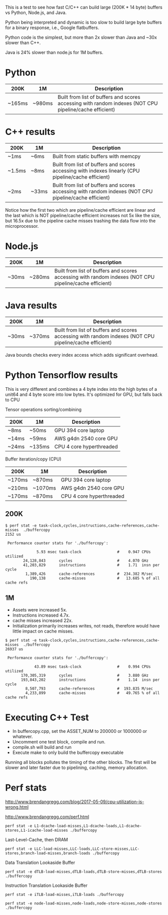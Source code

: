 This is a test to see how fast C/C++ can build large (200K * 14 byte) buffers vs Python, Node.js, and Java.

Python being interpreted and dynamic is too slow to build large byte buffers for a binary response, i.e., Google flatbuffers.

Python code is the simplest, but more than 2x slower than Java and ~30x slower than C++.

Java is 24% slower than node.js for 1M buffers.

# Python

200K   | 1M     | Description
-------|--------|--------------
~165ms | ~980ms | Built from list of buffers and scores accessing with random indexes (NOT CPU pipeline/cache efficient)

# C++ results

200K   | 1M    | Description
-------|-------|--------------
~1ms   |~6ms   | Built from static buffers with memcpy
~1.5ms |~8ms   | Built from list of buffers and scores accessing with indexes linearly (CPU pipeline/cache efficient)
~2ms   |~33ms  | Built from list of buffers and scores accessing with random indexes (NOT CPU pipeline/cache efficient)

Notice how the first two which are pipeline/cache efficient are linear and the last which is NOT pipeline/cache efficient increases not 5x like the size, but 16.5x due to the pipeline cache misses trashing the data flow into the microprocessor.

# Node.js

200K   | 1M     | Description
-------|--------|--------------
~30ms  | ~280ms | Built from list of buffers and scores accessing with random indexes (NOT CPU pipeline/cache efficient)

# Java results

200K  | 1M    | Description
------|-------|--------------
~30ms |~370ms | Built from list of buffers and scores accessing with random indexes (NOT CPU pipeline/cache efficient)

Java bounds checks every index access which adds significant overhead.

# Python Tensorflow results

This is very different and combines a 4 byte index into the high bytes of a unit64 and 4 byte score into low bytes.
It's optimized for GPU, but falls back to CPU

Tensor operations sorting/combining

200K  | 1M    | Description
------|-------|--------------
~8ms  |~50ms  | GPU 394 core laptop
~14ms |~59ms  | AWS g4dn 2540 core GPU
~24ms |~135ms | CPU 4 core hyperthreaded

Buffer iteration/copy (CPU)

200K   | 1M    | Description
-------|-------|--------------
~170ms |~870ms | GPU 394 core laptop
~210ms |~1070ms| AWS g4dn 2540 core GPU
~170ms |~870ms | CPU 4 core hyperthreaded

## 200K

```
$ perf stat -e task-clock,cycles,instructions,cache-references,cache-misses  ./buffercopy
2152 us

 Performance counter stats for './buffercopy':

              5.93 msec task-clock                #    0.947 CPUs utilized          
        24,128,843      cycles                    #    4.070 GHz                    
        41,203,829      instructions              #    1.71  insn per cycle         
         1,389,426      cache-references          #  234.382 M/sec                  
           190,138      cache-misses              #   13.685 % of all cache refs
```

## 1M
* Assets were increased 5x.
* Instructions increased 4.7x.
* cache misses increased 22x.
* Initialization primarily increases writes, not reads, therefore would have little impact on cache misses.
```
$ perf stat -e task-clock,cycles,instructions,cache-references,cache-misses  ./buffercopy
26937 us

 Performance counter stats for './buffercopy':

             43.89 msec task-clock                #    0.994 CPUs utilized          
       170,305,319      cycles                    #    3.880 GHz                    
       193,843,202      instructions              #    1.14  insn per cycle         
         8,507,793      cache-references          #  193.835 M/sec                  
         4,233,899      cache-misses              #   49.765 % of all cache refs    
```

# Executing C++ Test

* In buffercopy.cpp, set the ASSET_NUM to 200000 or 1000000 or whatever.
* Uncomment one test block, compile and run.
* compile.sh will build and run
* Execute make to only build the buffercopy executable

Running all blocks pollutes the timing of the other blocks.
The first will be slower and later faster due to pipelining, caching, memory allocation.


# Perf stats

http://www.brendangregg.com/blog/2017-05-09/cpu-utilization-is-wrong.html

http://www.brendangregg.com/perf.html


```
perf stat -e L1-dcache-load-misses,L1-dcache-loads,L1-dcache-stores,L1-icache-load-misses ./buffercopy
```
Last-Level-Cache, then DRAM
```
perf stat -e LLC-load-misses,LLC-loads,LLC-store-misses,LLC-stores,branch-load-misses,branch-loads ./buffercopy
```
Data Translation Lookaside Buffer
```
perf stat -e dTLB-load-misses,dTLB-loads,dTLB-store-misses,dTLB-stores ./buffercopy
```
Instruction Translation Lookaside Buffer
```
perf stat -e iTLB-load-misses,iTLB-loads ./buffercopy
```

```
perf stat -e node-load-misses,node-loads,node-store-misses,node-stores ./buffercopy
```
